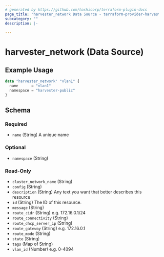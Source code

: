 ```yaml
---
# generated by https://github.com/hashicorp/terraform-plugin-docs
page_title: "harvester_network Data Source - terraform-provider-harvester"
subcategory: ""
description: |-
  
---
```


# harvester_network (Data Source)



## Example Usage

```terraform
data "harvester_network" "vlan1" {
  name      = "vlan1"
  namespace = "harvester-public"
}
```

<!-- schema generated by tfplugindocs -->
## Schema

### Required

- `name` (String) A unique name

### Optional

- `namespace` (String)

### Read-Only

- `cluster_network_name` (String)
- `config` (String)
- `description` (String) Any text you want that better describes this resource
- `id` (String) The ID of this resource.
- `message` (String)
- `route_cidr` (String) e.g. 172.16.0.1/24
- `route_connectivity` (String)
- `route_dhcp_server_ip` (String)
- `route_gateway` (String) e.g. 172.16.0.1
- `route_mode` (String)
- `state` (String)
- `tags` (Map of String)
- `vlan_id` (Number) e.g. 0-4094
